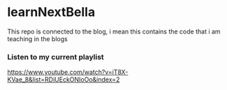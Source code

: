 # learnNextBella
This repo is connected to the blog, i mean this contains the code that i am teaching in the blogs

### Listen to my current playlist

https://www.youtube.com/watch?v=iT8X-KVae_8&list=RDiUEckONIoOo&index=2